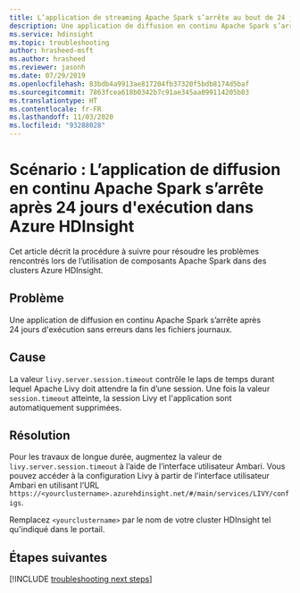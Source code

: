 ```yaml
---
title: L’application de streaming Apache Spark s’arrête au bout de 24 jours dans Azure HDInsight
description: Une application de diffusion en continu Apache Spark s’arrête après 24 jours d'exécution sans erreurs dans les fichiers journaux.
ms.service: hdinsight
ms.topic: troubleshooting
author: hrasheed-msft
ms.author: hrasheed
ms.reviewer: jasonh
ms.date: 07/29/2019
ms.openlocfilehash: 83bdb4a9913ae817204fb37320f5bdb8174d5baf
ms.sourcegitcommit: 7863fcea618b0342b7c91ae345aa099114205b03
ms.translationtype: HT
ms.contentlocale: fr-FR
ms.lasthandoff: 11/03/2020
ms.locfileid: "93288028"
---
```

# <a name="scenario-apache-spark-streaming-application-stops-after-executing-for-24-days-in-azure-hdinsight"></a>Scénario : L’application de diffusion en continu Apache Spark s’arrête après 24 jours d'exécution dans Azure HDInsight

Cet article décrit la procédure à suivre pour résoudre les problèmes rencontrés lors de l’utilisation de composants Apache Spark dans des clusters Azure HDInsight.

## <a name="issue"></a>Problème

Une application de diffusion en continu Apache Spark s’arrête après 24 jours d'exécution sans erreurs dans les fichiers journaux.

## <a name="cause"></a>Cause

La valeur `livy.server.session.timeout` contrôle le laps de temps durant lequel Apache Livy doit attendre la fin d’une session. Une fois la valeur `session.timeout` atteinte, la session Livy et l'application sont automatiquement supprimées.

## <a name="resolution"></a>Résolution

Pour les travaux de longue durée, augmentez la valeur de `livy.server.session.timeout` à l’aide de l’interface utilisateur Ambari. Vous pouvez accéder à la configuration Livy à partir de l’interface utilisateur Ambari en utilisant l’URL `https://<yourclustername>.azurehdinsight.net/#/main/services/LIVY/configs`.

Remplacez `<yourclustername>` par le nom de votre cluster HDInsight tel qu'indiqué dans le portail.

## <a name="next-steps"></a>Étapes suivantes

[!INCLUDE [troubleshooting next steps](../../../includes/hdinsight-troubleshooting-next-steps.md)]